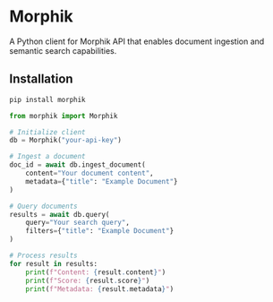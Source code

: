 # Morphik

A Python client for Morphik API that enables document ingestion and semantic search capabilities.

## Installation

```bash
pip install morphik
```

```python
from morphik import Morphik

# Initialize client
db = Morphik("your-api-key")

# Ingest a document
doc_id = await db.ingest_document(
    content="Your document content",
    metadata={"title": "Example Document"}
)

# Query documents
results = await db.query(
    query="Your search query",
    filters={"title": "Example Document"}
)

# Process results
for result in results:
    print(f"Content: {result.content}")
    print(f"Score: {result.score}")
    print(f"Metadata: {result.metadata}")
```